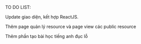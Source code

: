 TO DO LIST:

Update giao diện, kết hợp ReactJS.

Thêm page quản lý resource và page view các public resource

Thêm phần tạo bài học tiếng anh đục lỗ
